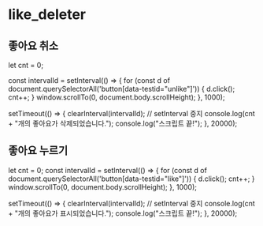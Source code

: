 # like_deleter

좋아요 취소
----
let cnt = 0;

const intervalId = setInterval(() => {
    for (const d of document.querySelectorAll('button[data-testid="unlike"]')) {
        d.click();
        cnt++;
    }
    window.scrollTo(0, document.body.scrollHeight);
}, 1000);

setTimeout(() => {
    clearInterval(intervalId); // setInterval 중지
    console.log(cnt + "개의 좋아요가 삭제되었습니다."); 
    console.log("스크립트 끝!");
}, 20000);  

좋아요 누르기
----
let cnt = 0;
const intervalId = setInterval(() => {
    for (const d of document.querySelectorAll('button[data-testid="like"]')) {
        d.click();
        cnt++;
    }
    window.scrollTo(0, document.body.scrollHeight);
}, 1000);

setTimeout(() => {
    clearInterval(intervalId); // setInterval 중지
    console.log(cnt + "개의 좋아요가 표시되었습니다."); 
    console.log("스크립트 끝!");
}, 20000);  

